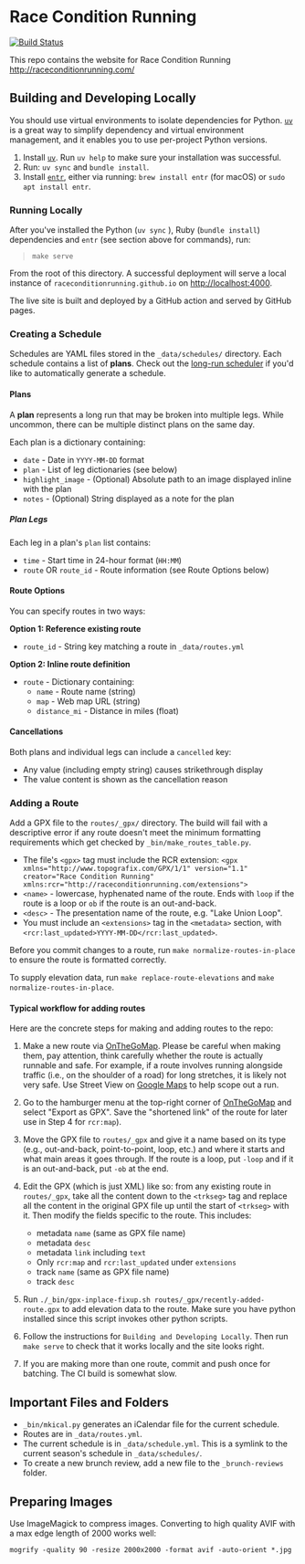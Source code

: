# Race Condition Running

[![Build Status](https://github.com/raceconditionrunning/raceconditionrunning.github.io/actions/workflows/github-pages.yml/badge.svg)](https://github.com/raceconditionrunning/raceconditionrunning.github.io/actions/workflows/github-pages.yml)

This repo contains the website for Race Condition Running
  http://raceconditionrunning.com/

## Building and Developing Locally

You should use virtual environments to isolate dependencies for Python.
  [`uv`](https://github.com/astral-sh/uv) is a great way to simplify dependency
  and virtual environment management, and it enables you to use per-project
  Python versions.

1. Install [`uv`](https://github.com/astral-sh/uv). Run `uv help` to make sure
your installation was successful.
2. Run: `uv sync` and `bundle install`.
3. Install [`entr`](https://github.com/eradman/entr), either via running:
`brew install entr` (for macOS) or `sudo apt install entr`.

### Running Locally

After you've installed the Python (`uv sync` ),
  Ruby (`bundle install`) dependencies and `entr` (see section above for commands),
  run:

> `make serve`

From the root of this directory.
A successful deployment will serve a local instance of `raceconditionrunning.github.io`
on [http://localhost:4000](`localhost:4000`).

The live site is built and deployed by a GitHub action and served by GitHub pages.

### Creating a Schedule

Schedules are YAML files stored in the `_data/schedules/` directory. Each schedule contains a list of **plans**. Check out the [long-run scheduler](https://github.com/raceconditionrunning/run-scheduler) if you'd like to automatically generate a schedule.

#### Plans

A **plan** represents a long run that may be broken into multiple legs. While uncommon, there can be multiple distinct plans on the same day.

Each plan is a dictionary containing:
- `date` - Date in `YYYY-MM-DD` format
- `plan` - List of leg dictionaries (see below)
- `highlight_image` - (Optional) Absolute path to an image displayed inline with the plan
- `notes` - (Optional) String displayed as a note for the plan


##### Plan Legs

Each leg in a plan's `plan` list contains:
- `time` - Start time in 24-hour format (`HH:MM`)
- `route` OR `route_id` - Route information (see Route Options below)

#### Route Options

You can specify routes in two ways:

**Option 1: Reference existing route**
- `route_id` - String key matching a route in `_data/routes.yml`

**Option 2: Inline route definition**
- `route` - Dictionary containing:
  - `name` - Route name (string)
  - `map` - Web map URL (string)
  - `distance_mi` - Distance in miles (float)

#### Cancellations

Both plans and individual legs can include a `cancelled` key:
- Any value (including empty string) causes strikethrough display
- The value content is shown as the cancellation reason

### Adding a Route

Add a GPX file to the `routes/_gpx/` directory. The build will fail with a descriptive error if any route doesn't meet the minimum formatting requirements which get checked by `_bin/make_routes_table.py`. 
  
  * The file's `<gpx>` tag must include the RCR extension: `<gpx xmlns="http://www.topografix.com/GPX/1/1" version="1.1" creator="Race Condition Running" xmlns:rcr="http://raceconditionrunning.com/extensions">`
  * `<name>` - lowercase, hyphenated name of the route. Ends with `loop` if the route is a loop or `ob` if the route is an out-and-back.
  * `<desc>` - The presentation name of the route, e.g. "Lake Union Loop".
  * You must include an `<extensions>` tag in the `<metadata>` section, with
    `<rcr:last_updated>YYYY-MM-DD</rcr:last_updated>`.

Before you commit changes to a route, run `make normalize-routes-in-place` to ensure the route is formatted correctly.

To supply elevation data, run `make replace-route-elevations` and `make normalize-routes-in-place`.

#### Typical workflow for adding routes

Here are the concrete steps for making and adding routes to the repo:

1. Make a new route via [OnTheGoMap](https://onthegomap.com).
  Please be careful when making them,
      pay attention,
      think carefully whether the route is actually runnable and safe.
   For example,
       if a route involves running alongside traffic (i.e., on the shoulder of a road) for long stretches,
       it is likely not very safe.
   Use Street View on [Google Maps](https://www.google.com/maps/) to help scope out a run.

2. Go to the hamburger menu at the top-right corner of [OnTheGoMap](https://onthegomap.com) and select "Export as GPX". Save the "shortened link" of the route for later use in Step 4 for `rcr:map`).

3. Move the GPX file to `routes/_gpx` and give it a name based on its type (e.g., out-and-back, point-to-point, loop, etc.) and where it starts and what main areas it goes through. If the route is a loop, put `-loop` and if it is an out-and-back, put `-ob` at the end.

4. Edit the GPX (which is just XML) like so: from any existing route in `routes/_gpx`, take all the content down to the `<trkseg>` tag and replace all the content in the original GPX file up until the start of `<trkseg>` with it. Then modify the fields specific to the route. This includes:
      * metadata `name` (same as GPX file name)
      * metadata `desc`
      * metadata `link` including `text`
      * Only `rcr:map` and `rcr:last_updated` under `extensions`
      * track `name` (same as GPX file name)
      * track `desc`

5. Run `./_bin/gpx-inplace-fixup.sh routes/_gpx/recently-added-route.gpx` to add elevation data to the route. Make sure you have python installed since this script invokes other python scripts.

6. Follow the instructions for `Building and Developing Locally`. Then run `make serve` to check that it works locally and the site looks right.

7. If you are making more than one route, commit and push once for batching. The CI build is somewhat slow.

## Important Files and Folders

- `_bin/mkical.py` generates an iCalendar file for the current schedule.
- Routes are in `_data/routes.yml`.
- The current schedule is in `_data/schedule.yml`. This is a symlink to the current season's schedule in `_data/schedules/`.
- To create a new brunch review, add a new file to the `_brunch-reviews` folder.

## Preparing Images

Use ImageMagick to compress images. Converting to high quality AVIF with a max edge length of 2000 works well:

    mogrify -quality 90 -resize 2000x2000 -format avif -auto-orient *.jpg
